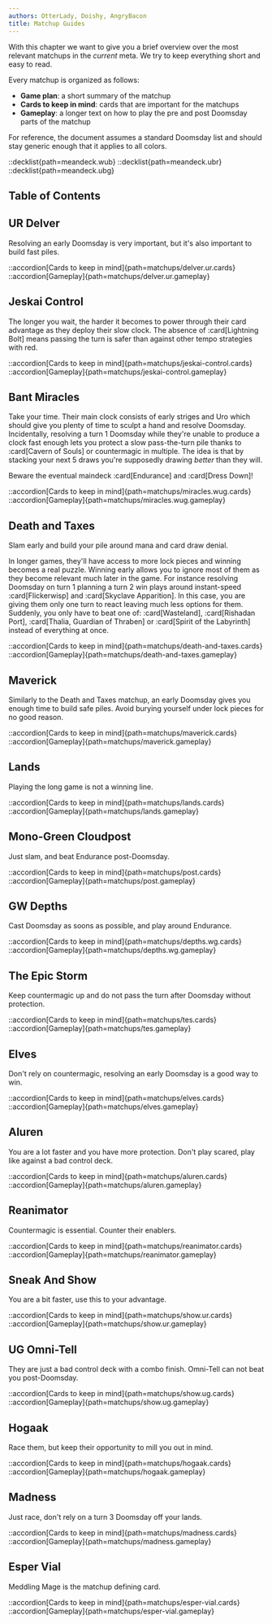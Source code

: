 ```yaml
---
authors: OtterLady, Doishy, AngryBacon
title: Matchup Guides
---
```


With this chapter we want to give you a brief overview over the most relevant
matchups in the *current* meta. We try to keep everything short and easy to
read.

Every matchup is organized as follows:

- **Game plan**: a short summary of the matchup
- **Cards to keep in mind**: cards that are important for the matchups
- **Gameplay**: a longer text on how to play the pre and post Doomsday parts of
  the matchup

For reference, the document assumes a standard Doomsday list and should stay
generic enough that it applies to all colors.

::decklist{path=meandeck.wub}
::decklist{path=meandeck.ubr}
::decklist{path=meandeck.ubg}

## Table of Contents

## UR Delver

Resolving an early Doomsday is very important, but it's also important to build
fast piles.

::accordion[Cards to keep in mind]{path=matchups/delver.ur.cards}
::accordion[Gameplay]{path=matchups/delver.ur.gameplay}

## Jeskai Control

The longer you wait, the harder it becomes to power through their card advantage
as they deploy their slow clock. The absence of :card[Lightning Bolt] means
passing the turn is safer than against other tempo strategies with red.

::accordion[Cards to keep in mind]{path=matchups/jeskai-control.cards}
::accordion[Gameplay]{path=matchups/jeskai-control.gameplay}

## Bant Miracles

Take your time. Their main clock consists of early striges and Uro which should
give you plenty of time to sculpt a hand and resolve Doomsday. Incidentally,
resolving a turn 1 Doomsday while they're unable to produce a clock fast enough
lets you protect a slow pass-the-turn pile thanks to :card[Cavern of Souls] or
countermagic in multiple. The idea is that by stacking your next 5 draws you're
supposedly drawing *better* than they will.

Beware the eventual maindeck :card[Endurance] and :card[Dress Down]!

::accordion[Cards to keep in mind]{path=matchups/miracles.wug.cards}
::accordion[Gameplay]{path=matchups/miracles.wug.gameplay}

## Death and Taxes

Slam early and build your pile around mana and card draw denial.

In longer games, they'll have access to more lock pieces and winning becomes a
real puzzle. Winning early allows you to ignore most of them as they become
relevant much later in the game. For instance resolving Doomsday on turn 1
planning a turn 2 win plays around instant-speed :card[Flickerwisp] and
:card[Skyclave Apparition]. In this case, you are giving them only one turn to
react leaving much less options for them. Suddenly, you only have to beat one
of: :card[Wasteland], :card[Rishadan Port], :card[Thalia, Guardian of Thraben]
or :card[Spirit of the Labyrinth] instead of everything at once.

::accordion[Cards to keep in mind]{path=matchups/death-and-taxes.cards}
::accordion[Gameplay]{path=matchups/death-and-taxes.gameplay}

## Maverick

Similarly to the Death and Taxes matchup, an early Doomsday gives you enough
time to build safe piles. Avoid burying yourself under lock pieces for no good
reason.

::accordion[Cards to keep in mind]{path=matchups/maverick.cards}
::accordion[Gameplay]{path=matchups/maverick.gameplay}

## Lands

Playing the long game is not a winning line.

::accordion[Cards to keep in mind]{path=matchups/lands.cards}
::accordion[Gameplay]{path=matchups/lands.gameplay}

## Mono-Green Cloudpost

Just slam, and beat Endurance post-Doomsday.

::accordion[Cards to keep in mind]{path=matchups/post.cards}
::accordion[Gameplay]{path=matchups/post.gameplay}

## GW Depths

Cast Doomsday as soons as possible, and play around Endurance.

::accordion[Cards to keep in mind]{path=matchups/depths.wg.cards}
::accordion[Gameplay]{path=matchups/depths.wg.gameplay}

## The Epic Storm

Keep countermagic up and do not pass the turn after Doomsday without protection.

::accordion[Cards to keep in mind]{path=matchups/tes.cards}
::accordion[Gameplay]{path=matchups/tes.gameplay}

## Elves

Don't rely on countermagic, resolving an early Doomsday is a good way to win.

::accordion[Cards to keep in mind]{path=matchups/elves.cards}
::accordion[Gameplay]{path=matchups/elves.gameplay}

## Aluren

You are a lot faster and you have more protection. Don't play scared, play like
against a bad control deck.

::accordion[Cards to keep in mind]{path=matchups/aluren.cards}
::accordion[Gameplay]{path=matchups/aluren.gameplay}

## Reanimator

Countermagic is essential. Counter their enablers.

::accordion[Cards to keep in mind]{path=matchups/reanimator.cards}
::accordion[Gameplay]{path=matchups/reanimator.gameplay}

## Sneak And Show

You are a bit faster, use this to your advantage.

::accordion[Cards to keep in mind]{path=matchups/show.ur.cards}
::accordion[Gameplay]{path=matchups/show.ur.gameplay}

## UG Omni-Tell

They are just a bad control deck with a combo finish. Omni-Tell can not beat you
post-Doomsday.

::accordion[Cards to keep in mind]{path=matchups/show.ug.cards}
::accordion[Gameplay]{path=matchups/show.ug.gameplay}

## Hogaak

Race them, but keep their opportunity to mill you out in mind.

::accordion[Cards to keep in mind]{path=matchups/hogaak.cards}
::accordion[Gameplay]{path=matchups/hogaak.gameplay}

## Madness

Just race, don't rely on a turn 3 Doomsday off your lands.

::accordion[Cards to keep in mind]{path=matchups/madness.cards}
::accordion[Gameplay]{path=matchups/madness.gameplay}

## Esper Vial

Meddling Mage is the matchup defining card.

::accordion[Cards to keep in mind]{path=matchups/esper-vial.cards}
::accordion[Gameplay]{path=matchups/esper-vial.gameplay}
